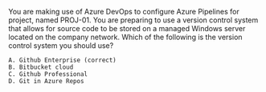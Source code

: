  You are making use of Azure DevOps to configure Azure Pipelines for project, named PROJ-01.
You are preparing to use a version control system that allows for source code to be stored on a managed Windows server located on the company network.
Which of the following is the version control system you should use?

    A. Github Enterprise (correct)
    B. Bitbucket cloud
    C. Github Professional
    D. Git in Azure Repos

